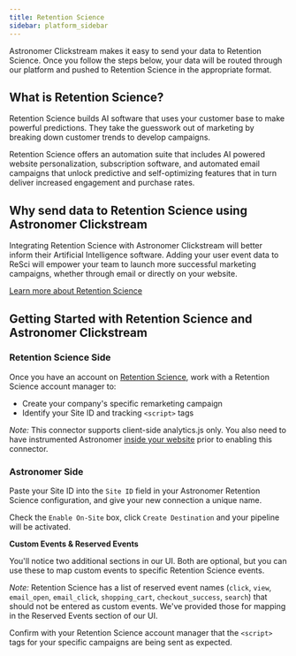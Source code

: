 ```yaml
---
title: Retention Science
sidebar: platform_sidebar
---
```


Astronomer Clickstream makes it easy to send your data to Retention Science. Once you follow the steps below, your data will be routed through our platform and pushed to Retention Science in the appropriate format. 

## What is Retention Science?

Retention Science builds AI software that uses your customer base to make powerful predictions. They take the guesswork out of marketing by breaking down customer trends to develop campaigns.

Retention Science offers an automation suite that includes AI powered website personalization, subscription software, and automated email campaigns that unlock predictive and self-optimizing features that in turn deliver increased engagement and purchase rates.


## Why send data to Retention Science using Astronomer Clickstream

Integrating Retention Science with Astronomer Clickstream will better inform their Artificial Intelligence software. Adding your user event data to ReSci will empower your team to launch more successful marketing campaigns, whether through email or directly on your website.

[Learn more about Retention Science](https://www.retentionscience.com/)

## Getting Started with Retention Science and Astronomer Clickstream

### Retention Science Side

Once you have an account on [Retention Science](https://www.retentionscience.com/), work with a Retention Science account manager to:

- Create your company's specific remarketing campaign
- Identify your Site ID and tracking `<script>` tags  

*Note:* This connector supports client-side analytics.js only.  You also need to have instrumented Astronomer [inside your website](../sources/analyticsjs.md) prior to enabling this connector.

### Astronomer Side

Paste your Site ID into the `Site ID` field in your Astronomer Retention Science configuration, and give your new connection a unique name.

Check the `Enable On-Site` box, click `Create Destination` and your pipeline will be activated. 

**Custom Events & Reserved Events**

You'll notice two additional sections in our UI. Both are optional, but you can use these to map custom events to specific Retention Science events.  

*Note:* Retention Science has a list of reserved event names (`click`, `view`, `email_open`, `email_click`, `shopping_cart`, `checkout_success`, `search`) that should not be entered as custom events.  We've provided those for mapping in the Reserved Events section of our UI. 

Confirm with your Retention Science account manager that the `<script>` tags for your specific campaigns are being sent as expected.
